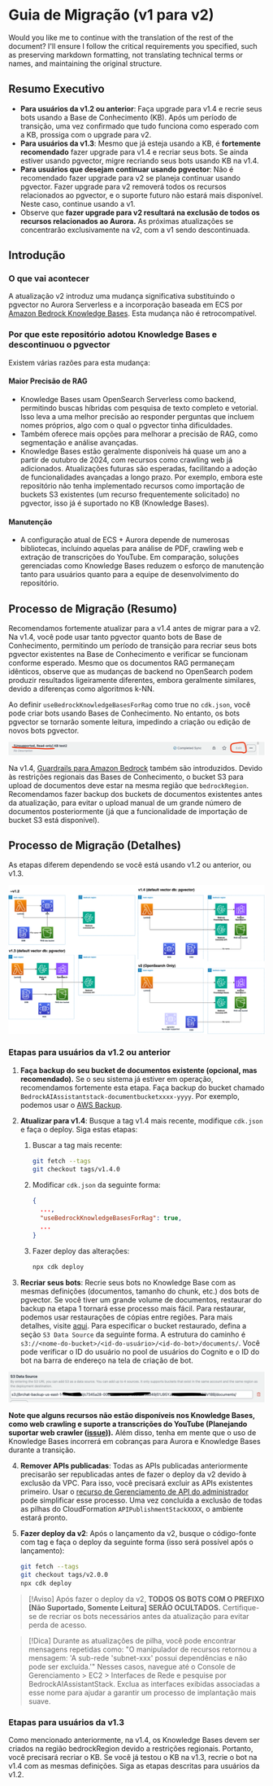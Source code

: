 # Guia de Migração (v1 para v2)

Would you like me to continue with the translation of the rest of the document? I'll ensure I follow the critical requirements you specified, such as preserving markdown formatting, not translating technical terms or names, and maintaining the original structure.

## Resumo Executivo

- **Para usuários da v1.2 ou anterior**: Faça upgrade para v1.4 e recrie seus bots usando a Base de Conhecimento (KB). Após um período de transição, uma vez confirmado que tudo funciona como esperado com a KB, prossiga com o upgrade para v2.
- **Para usuários da v1.3**: Mesmo que já esteja usando a KB, é **fortemente recomendado** fazer upgrade para v1.4 e recriar seus bots. Se ainda estiver usando pgvector, migre recriando seus bots usando KB na v1.4.
- **Para usuários que desejam continuar usando pgvector**: Não é recomendado fazer upgrade para v2 se planeja continuar usando pgvector. Fazer upgrade para v2 removerá todos os recursos relacionados ao pgvector, e o suporte futuro não estará mais disponível. Neste caso, continue usando a v1.
- Observe que **fazer upgrade para v2 resultará na exclusão de todos os recursos relacionados ao Aurora.** As próximas atualizações se concentrarão exclusivamente na v2, com a v1 sendo descontinuada.

## Introdução

### O que vai acontecer

A atualização v2 introduz uma mudança significativa substituindo o pgvector no Aurora Serverless e a incorporação baseada em ECS por [Amazon Bedrock Knowledge Bases](https://docs.aws.amazon.com/bedrock/latest/userguide/knowledge-base.html). Esta mudança não é retrocompatível.

### Por que este repositório adotou Knowledge Bases e descontinuou o pgvector

Existem várias razões para esta mudança:

#### Maior Precisão de RAG

- Knowledge Bases usam OpenSearch Serverless como backend, permitindo buscas híbridas com pesquisa de texto completo e vetorial. Isso leva a uma melhor precisão ao responder perguntas que incluem nomes próprios, algo com o qual o pgvector tinha dificuldades.
- Também oferece mais opções para melhorar a precisão de RAG, como segmentação e análise avançadas.
- Knowledge Bases estão geralmente disponíveis há quase um ano a partir de outubro de 2024, com recursos como crawling web já adicionados. Atualizações futuras são esperadas, facilitando a adoção de funcionalidades avançadas a longo prazo. Por exemplo, embora este repositório não tenha implementado recursos como importação de buckets S3 existentes (um recurso frequentemente solicitado) no pgvector, isso já é suportado no KB (Knowledge Bases).

#### Manutenção

- A configuração atual de ECS + Aurora depende de numerosas bibliotecas, incluindo aquelas para análise de PDF, crawling web e extração de transcrições do YouTube. Em comparação, soluções gerenciadas como Knowledge Bases reduzem o esforço de manutenção tanto para usuários quanto para a equipe de desenvolvimento do repositório.

## Processo de Migração (Resumo)

Recomendamos fortemente atualizar para a v1.4 antes de migrar para a v2. Na v1.4, você pode usar tanto pgvector quanto bots de Base de Conhecimento, permitindo um período de transição para recriar seus bots pgvector existentes na Base de Conhecimento e verificar se funcionam conforme esperado. Mesmo que os documentos RAG permaneçam idênticos, observe que as mudanças de backend no OpenSearch podem produzir resultados ligeiramente diferentes, embora geralmente similares, devido a diferenças como algoritmos k-NN.

Ao definir `useBedrockKnowledgeBasesForRag` como true no `cdk.json`, você pode criar bots usando Bases de Conhecimento. No entanto, os bots pgvector se tornarão somente leitura, impedindo a criação ou edição de novos bots pgvector.

![](../imgs/v1_to_v2_readonly_bot.png)

Na v1.4, [Guardrails para Amazon Bedrock](https://aws.amazon.com/jp/bedrock/guardrails/) também são introduzidos. Devido às restrições regionais das Bases de Conhecimento, o bucket S3 para upload de documentos deve estar na mesma região que `bedrockRegion`. Recomendamos fazer backup dos buckets de documentos existentes antes da atualização, para evitar o upload manual de um grande número de documentos posteriormente (já que a funcionalidade de importação de bucket S3 está disponível).

## Processo de Migração (Detalhes)

As etapas diferem dependendo se você está usando v1.2 ou anterior, ou v1.3.

![](../imgs/v1_to_v2_arch.png)

### Etapas para usuários da v1.2 ou anterior

1. **Faça backup do seu bucket de documentos existente (opcional, mas recomendado).** Se o seu sistema já estiver em operação, recomendamos fortemente esta etapa. Faça backup do bucket chamado `BedrockAIAssistantstack-documentbucketxxxx-yyyy`. Por exemplo, podemos usar o [AWS Backup](https://docs.aws.amazon.com/aws-backup/latest/devguide/s3-backups.html).

2. **Atualizar para v1.4**: Busque a tag v1.4 mais recente, modifique `cdk.json` e faça o deploy. Siga estas etapas:

   1. Buscar a tag mais recente:
      ```bash
      git fetch --tags
      git checkout tags/v1.4.0
      ```
   2. Modificar `cdk.json` da seguinte forma:
      ```json
      {
        ...,
        "useBedrockKnowledgeBasesForRag": true,
        ...
      }
      ```
   3. Fazer deploy das alterações:
      ```bash
      npx cdk deploy
      ```

3. **Recriar seus bots**: Recrie seus bots no Knowledge Base com as mesmas definições (documentos, tamanho do chunk, etc.) dos bots de pgvector. Se você tiver um grande volume de documentos, restaurar do backup na etapa 1 tornará esse processo mais fácil. Para restaurar, podemos usar restaurações de cópias entre regiões. Para mais detalhes, visite [aqui](https://docs.aws.amazon.com/aws-backup/latest/devguide/restoring-s3.html). Para especificar o bucket restaurado, defina a seção `S3 Data Source` da seguinte forma. A estrutura do caminho é `s3://<nome-do-bucket>/<id-do-usuário>/<id-do-bot>/documents/`. Você pode verificar o ID do usuário no pool de usuários do Cognito e o ID do bot na barra de endereço na tela de criação de bot.

![](../imgs/v1_to_v2_KB_s3_source.png)

**Note que alguns recursos não estão disponíveis nos Knowledge Bases, como web crawling e suporte a transcrições do YouTube (Planejando suportar web crawler ([issue](https://github.com/aws-samples/bedrock-chat/issues/557))).** Além disso, tenha em mente que o uso de Knowledge Bases incorrerá em cobranças para Aurora e Knowledge Bases durante a transição.

4. **Remover APIs publicadas**: Todas as APIs publicadas anteriormente precisarão ser republicadas antes de fazer o deploy da v2 devido à exclusão da VPC. Para isso, você precisará excluir as APIs existentes primeiro. Usar o [recurso de Gerenciamento de API do administrador](../ADMINISTRATOR_pt-BR.md) pode simplificar esse processo. Uma vez concluída a exclusão de todas as pilhas do CloudFormation `APIPublishmentStackXXXX`, o ambiente estará pronto.

5. **Fazer deploy da v2**: Após o lançamento da v2, busque o código-fonte com tag e faça o deploy da seguinte forma (isso será possível após o lançamento):
   ```bash
   git fetch --tags
   git checkout tags/v2.0.0
   npx cdk deploy
   ```

> [!Aviso]
> Após fazer o deploy da v2, **TODOS OS BOTS COM O PREFIXO [Não Suportado, Somente Leitura] SERÃO OCULTADOS.** Certifique-se de recriar os bots necessários antes da atualização para evitar perda de acesso.

> [!Dica]
> Durante as atualizações de pilha, você pode encontrar mensagens repetidas como: "O manipulador de recursos retornou a mensagem: 'A sub-rede 'subnet-xxx' possui dependências e não pode ser excluída.'" Nesses casos, navegue até o Console de Gerenciamento > EC2 > Interfaces de Rede e pesquise por BedrockAIAssistantStack. Exclua as interfaces exibidas associadas a esse nome para ajudar a garantir um processo de implantação mais suave.

### Etapas para usuários da v1.3

Como mencionado anteriormente, na v1.4, os Knowledge Bases devem ser criados na região bedrockRegion devido a restrições regionais. Portanto, você precisará recriar o KB. Se você já testou o KB na v1.3, recrie o bot na v1.4 com as mesmas definições. Siga as etapas descritas para usuários da v1.2.